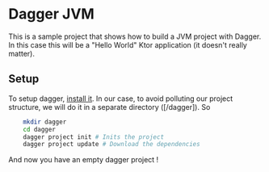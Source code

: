 # Dagger JVM
This is a sample project that shows how to build a JVM project with Dagger.
In this case this will be a "Hello World" Ktor application (it doesn't really matter).

## Setup
To setup dagger, [install it](https://docs.dagger.io/1200/local-dev).
In our case, to avoid polluting our project structure, we will do it in a separate directory ([/dagger]).
So 
```sh
    mkdir dagger
    cd dagger
    dagger project init # Inits the project
    dagger project update # Download the dependencies
```
And now you have an empty dagger project !
